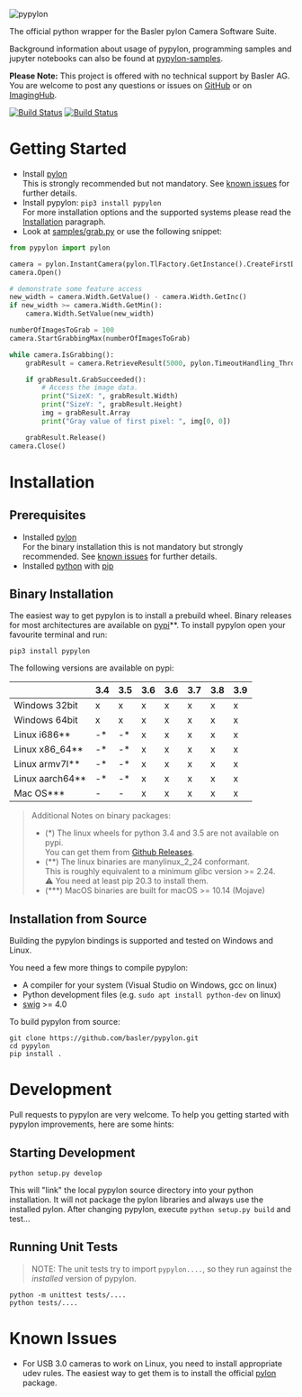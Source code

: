 ![pypylon](docs/images/Pypylon_grey_RZ_400px.png "pypylon")

The official python wrapper for the Basler pylon Camera Software Suite.

Background information about usage of pypylon, programming samples and jupyter notebooks can also be found at [pypylon-samples](https://github.com/basler/pypylon-samples).

**Please Note:**
This project is offered with no technical support by Basler AG.
You are welcome to post any questions or issues on [GitHub](https://github.com/basler/pypylon) or on [ImagingHub](https://www.imaginghub.com).

[![Build Status](https://github.com/basler/pypylon/workflows/build/badge.svg?branch=master)](https://github.com/basler/pypylon/actions)
[![Build Status](https://ci.appveyor.com/api/projects/status/45j4tydwdr0fv05p/branch/master?svg=true)](https://ci.appveyor.com/project/basler-oss/pypylon/branch/master)

# Getting Started

 * Install [pylon](https://www.baslerweb.com/pylon)  
   This is strongly recommended but not mandatory. See [known issues](#known-issues) for further details.
 * Install pypylon: ```pip3 install pypylon```   
   For more installation options and the supported systems please read the [Installation](#installation) paragraph.
 * Look at [samples/grab.py](https://github.com/basler/pypylon/blob/master/samples/grab.py) or use the following snippet:

```python
from pypylon import pylon

camera = pylon.InstantCamera(pylon.TlFactory.GetInstance().CreateFirstDevice())
camera.Open()

# demonstrate some feature access
new_width = camera.Width.GetValue() - camera.Width.GetInc()
if new_width >= camera.Width.GetMin():
    camera.Width.SetValue(new_width)

numberOfImagesToGrab = 100
camera.StartGrabbingMax(numberOfImagesToGrab)

while camera.IsGrabbing():
    grabResult = camera.RetrieveResult(5000, pylon.TimeoutHandling_ThrowException)

    if grabResult.GrabSucceeded():
        # Access the image data.
        print("SizeX: ", grabResult.Width)
        print("SizeY: ", grabResult.Height)
        img = grabResult.Array
        print("Gray value of first pixel: ", img[0, 0])

    grabResult.Release()
camera.Close()
```

# Installation
## Prerequisites
 * Installed [pylon](https://www.baslerweb.com/pylon)   
   For the binary installation this is not mandatory but strongly recommended. See [known issues](#known-issues) for further details.
 * Installed [python](https://www.python.org/) with [pip](https://pip.pypa.io/en/stable/)

## Binary Installation
The easiest way to get pypylon is to install a prebuild wheel.
Binary releases for most architectures are available on [pypi](https://pypi.org)**.
To install pypylon open your favourite terminal and run:

```pip3 install pypylon```

The following versions are available on pypi:

 |                  | 3.4 | 3.5 | 3.6 | 3.6 | 3.7 | 3.8 | 3.9 |
 |------------------|-----|-----|-----|-----|-----|-----|-----|
 | Windows 32bit    | x   | x   | x   | x   | x   | x   | x   |
 | Windows 64bit    | x   | x   | x   | x   | x   | x   | x   |
 | Linux i686**     | -*  | -*  | x   | x   | x   | x   | x   |
 | Linux x86_64**   | -*  | -*  | x   | x   | x   | x   | x   |
 | Linux armv7l**   | -*  | -*  | x   | x   | x   | x   | x   |
 | Linux aarch64**  | -*  | -*  | x   | x   | x   | x   | x   |
 | Mac OS***        | -   | -   | x   | x   | x   | x   | x   |


> Additional Notes on binary packages:  
> * (*) The linux wheels for python 3.4 and 3.5 are not available on pypi.  
    You can get them from [Github Releases](https://github.com/basler/pypylon/releases).  
> * (**) The linux binaries are manylinux_2_24 conformant.  
    This is roughly equivalent to a minimum glibc version >= 2.24.  
    :warning: You need at least pip 20.3 to install them.
> * (***) MacOS binaries are built for macOS >= 10.14 (Mojave)  

## Installation from Source
Building the pypylon bindings is supported and tested on Windows and Linux.

You need a few more things to compile pypylon:
 * A compiler for your system (Visual Studio on Windows, gcc on linux)
 * Python development files (e.g. `sudo apt install python-dev` on linux)
 * [swig](http://www.swig.org) >= 4.0

To build pypylon from source:
```console
git clone https://github.com/basler/pypylon.git
cd pypylon
pip install .
```
# Development

Pull requests to pypylon are very welcome. To help you getting started with pypylon improvements, here are some hints:

## Starting Development
```console
python setup.py develop
```
This will "link" the local pypylon source directory into your python installation. It will not package the pylon libraries and always use the installed pylon.
After changing pypylon, execute `python setup.py build` and test...

## Running Unit Tests
> NOTE: The unit tests try to import `pypylon....`, so they run against the *installed* version of pypylon.
```console
python -m unittest tests/....
python tests/....
```
# Known Issues
 * For USB 3.0 cameras to work on Linux, you need to install appropriate udev rules.
   The easiest way to get them is to install the official [pylon](http://www.baslerweb.com/pylon) package.

